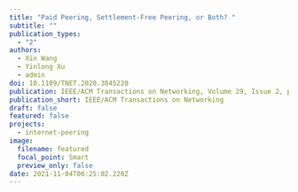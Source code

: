 ```yaml
---
title: "Paid Peering, Settlement-Free Peering, or Both? "
subtitle: ""
publication_types:
  - "2"
authors:
  - Xin Wang
  - Yinlong Xu
  - admin
doi: 10.1109/TNET.2020.3045220
publication: IEEE/ACM Transactions on Networking, Volume 29, Issue 2, pp. 585-594, 2021.
publication_short: IEEE/ACM Transactions on Networking
draft: false
featured: false
projects:
  - internet-peering
image:
  filename: featured
  focal_point: Smart
  preview_only: false
date: 2021-11-04T06:25:02.220Z
---
```

